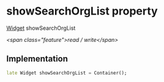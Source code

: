 


# showSearchOrgList property







[Widget](https:api.flutter.dev/flutter/widgets/Widget-class.html) showSearchOrgList
  
_\<span class="feature"\>read / write\</span\>_






## Implementation

```dart
late Widget showSearchOrgList = Container();
```







